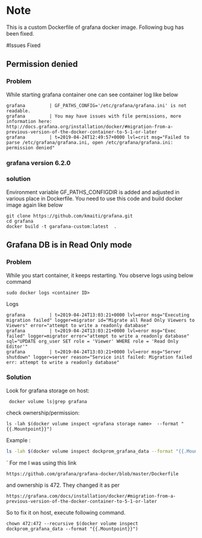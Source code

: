 # Note
This is a custom Dockerfile of grafana docker image. Following bug has been fixed.

#Issues Fixed

## Permission denied 

### Problem 
While starting grafana container one can see container log like below
```
grafana         | GF_PATHS_CONFIG='/etc/grafana/grafana.ini' is not readable.
grafana         | You may have issues with file permissions, more information here: http://docs.grafana.org/installation/docker/#migration-from-a-previous-version-of-the-docker-container-to-5-1-or-later
grafana         | t=2019-04-24T12:49:57+0000 lvl=crit msg="Failed to parse /etc/grafana/grafana.ini, open /etc/grafana/grafana.ini: permission denied"
```
### grafana version 6.2.0
### solution
Environment variable GF_PATHS_CONFIGDIR is added and adjusted in various place in Dockerfile. You need to use this code and build docker image again like below

```
git clone https://github.com/kmaiti/grafana.git
cd grafana
docker build -t garafana-custom:latest  .
```

## Grafana DB is in Read Only mode
### Problem 
While you start container, it keeps restarting. You observe logs using below command
```
sudo docker logs <container ID>
```
Logs
```
grafana         | t=2019-04-24T13:03:21+0000 lvl=eror msg="Executing migration failed" logger=migrator id="Migrate all Read Only Viewers to Viewers" error="attempt to write a readonly database"
grafana         | t=2019-04-24T13:03:21+0000 lvl=eror msg="Exec failed" logger=migrator error="attempt to write a readonly database" sql="UPDATE org_user SET role = 'Viewer' WHERE role = 'Read Only Editor'"
grafana         | t=2019-04-24T13:03:21+0000 lvl=eror msg="Server shutdown" logger=server reason="Service init failed: Migration failed err: attempt to write a readonly database"
```
### Solution
Look for grafana storage on host:
```shell
 docker volume ls|grep grafana
```
check ownership/permission:
```
ls -lah $(docker volume inspect <grafana storage name>  --format "{{.Mountpoint}}")
```
Example :
```bash
ls -lah $(docker volume inspect dockprom_grafana_data --format "{{.Mountpoint}}") 
```
`
For me I was using this link
```
https://github.com/grafana/grafana-docker/blob/master/Dockerfile
```
and ownership is 472. They changed it as per
```
https://grafana.com/docs/installation/docker/#migration-from-a-previous-version-of-the-docker-container-to-5-1-or-later
```

So to fix it on host, execute following command.
```shell
chown 472:472 --recursive $(docker volume inspect dockprom_grafana_data --format "{{.Mountpoint}}")
```
